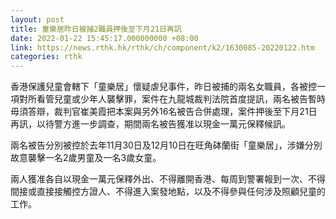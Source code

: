 ```yaml
---
layout: post
title: 童樂居昨日被捕2職員押後至下月21日再訊
date: 2022-01-22 15:45:17.000000000 +08:00
link: https://news.rthk.hk/rthk/ch/component/k2/1630085-20220122.htm
categories: rthk
---
```


香港保護兒童會轄下「童樂居」懷疑虐兒事件，昨日被捕的兩名女職員，各被控一項對所看管兒童或少年人襲擊罪，案件在九龍城裁判法院首度提訊，兩名被告暫時毋須答辯，裁判官崔美霞把本案與另外16名被告合併處理，案件押後至下月21日再訊，以待警方進一步調查，期間兩名被告獲准以現金一萬元保釋候訊。

兩名被告分別被控於去年11月30日及12月10日在旺角砵蘭街「童樂居」，涉嫌分別故意襲擊一名2歲男童及一名3歲女童。

兩人獲准各自以現金一萬元保釋外出、不得離開香港、每周到警署報到一次、不得間接或直接接觸控方證人、不得進入案發地點，以及不得參與任何涉及照顧兒童的工作。
